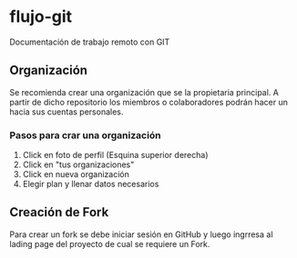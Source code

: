 # flujo-git
Documentación de trabajo remoto con GIT

## Organización 

Se recomienda crear una organización que se la propietaria principal. A partir de dicho repositorio los miembros o colaboradores podrán hacer un hacia sus cuentas personales.

### Pasos para crar una organización

1. Click en foto de perfil (Esquina superior derecha)
2. Click en "tus organizaciones"
3. Click en nueva organización
4. Elegir plan y llenar datos necesarios

## Creación de Fork

Para crear un fork se debe iniciar sesión en GitHub y luego ingrresa al lading page del proyecto de cual se requiere un Fork.


